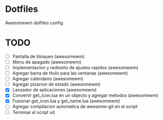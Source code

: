 # Dotfiles
Awesomewm dotfiles config


# TODO
- [ ] Pantalla de bloqueo (awesomewm)
- [ ] Menu de apagado (awesomewm)
- [ ] Implementacion y rediseño de ajustes rapidos (awesomewm)
- [ ] Agregar barra de titulo para las ventanas (awesomewm)
- [ ] Agregar calendario (awesomewm)
- [ ] Agregar pizarron de estado (awesomewm)
- [X] Lanzador de aplicaciones (awesomewm)
- [X] Convertir get_icon.lua en un objecto y agregar metodos (awesomewm)
- [X] Fusionar get_icon.lua y get_name.lua (awesomewm)
- [ ] Agregar compilacion automatica de awesome-git en el script
- [ ] Terminar el script xd
